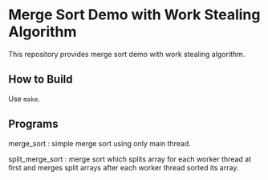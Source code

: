 # Merge Sort Demo with Work Stealing Algorithm

This repository provides merge sort demo with work stealing algorithm.

## How to Build

Use `make`.

## Programs

merge_sort
:   simple merge sort using only main thread.

split_merge_sort
:   merge sort which splits array for each worker thread at first 
    and merges split arrays after each worker thread sorted its array.

